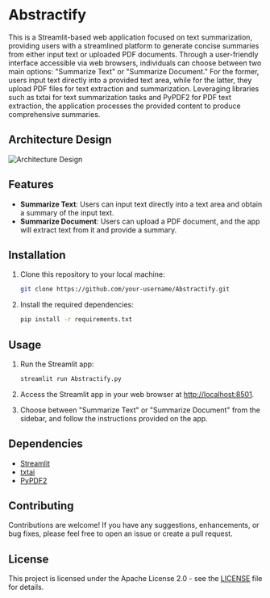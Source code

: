 # Abstractify

This is a Streamlit-based web application focused on text summarization, providing users with a streamlined platform to generate concise summaries from either input text or uploaded PDF documents. Through a user-friendly interface accessible via web browsers, individuals can choose between two main options: "Summarize Text" or "Summarize Document." For the former, users input text directly into a provided text area, while for the latter, they upload PDF files for text extraction and summarization. Leveraging libraries such as txtai for text summarization tasks and PyPDF2 for PDF text extraction, the application processes the provided content to produce comprehensive summaries. 
## Architecture Design

![Architecture Design](https://github.com/rishii100/Abstractify/assets/98979613/4c612553-7254-4775-803a-c7d1f1f91cc3)

## Features

- **Summarize Text**: Users can input text directly into a text area and obtain a summary of the input text.
- **Summarize Document**: Users can upload a PDF document, and the app will extract text from it and provide a summary.

## Installation

1. Clone this repository to your local machine:

    ```bash
    git clone https://github.com/your-username/Abstractify.git
    ```

2. Install the required dependencies:

    ```bash
    pip install -r requirements.txt
    ```

## Usage

1. Run the Streamlit app:

    ```bash
    streamlit run Abstractify.py
    ```

2. Access the Streamlit app in your web browser at [http://localhost:8501](http://localhost:8501).

3. Choose between "Summarize Text" or "Summarize Document" from the sidebar, and follow the instructions provided on the app.

## Dependencies

- [Streamlit](https://streamlit.io/)
- [txtai](https://github.com/neuml/txtai)
- [PyPDF2](https://github.com/mstamy2/PyPDF2)

## Contributing

Contributions are welcome! If you have any suggestions, enhancements, or bug fixes, please feel free to open an issue or create a pull request.

## License

This project is licensed under the Apache License 2.0 - see the [LICENSE](LICENSE) file for details.

